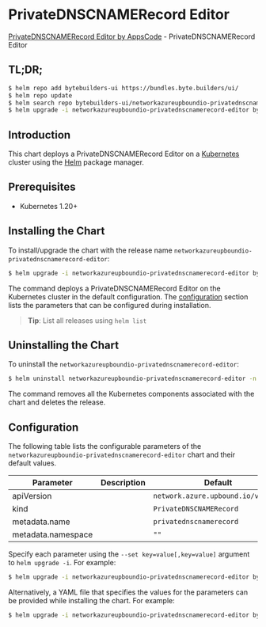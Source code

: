 # PrivateDNSCNAMERecord Editor

[PrivateDNSCNAMERecord Editor by AppsCode](https://byte.builders) - PrivateDNSCNAMERecord Editor

## TL;DR;

```bash
$ helm repo add bytebuilders-ui https://bundles.byte.builders/ui/
$ helm repo update
$ helm search repo bytebuilders-ui/networkazureupboundio-privatednscnamerecord-editor --version=v0.4.18
$ helm upgrade -i networkazureupboundio-privatednscnamerecord-editor bytebuilders-ui/networkazureupboundio-privatednscnamerecord-editor -n default --create-namespace --version=v0.4.18
```

## Introduction

This chart deploys a PrivateDNSCNAMERecord Editor on a [Kubernetes](http://kubernetes.io) cluster using the [Helm](https://helm.sh) package manager.

## Prerequisites

- Kubernetes 1.20+

## Installing the Chart

To install/upgrade the chart with the release name `networkazureupboundio-privatednscnamerecord-editor`:

```bash
$ helm upgrade -i networkazureupboundio-privatednscnamerecord-editor bytebuilders-ui/networkazureupboundio-privatednscnamerecord-editor -n default --create-namespace --version=v0.4.18
```

The command deploys a PrivateDNSCNAMERecord Editor on the Kubernetes cluster in the default configuration. The [configuration](#configuration) section lists the parameters that can be configured during installation.

> **Tip**: List all releases using `helm list`

## Uninstalling the Chart

To uninstall the `networkazureupboundio-privatednscnamerecord-editor`:

```bash
$ helm uninstall networkazureupboundio-privatednscnamerecord-editor -n default
```

The command removes all the Kubernetes components associated with the chart and deletes the release.

## Configuration

The following table lists the configurable parameters of the `networkazureupboundio-privatednscnamerecord-editor` chart and their default values.

|     Parameter      | Description |                    Default                    |
|--------------------|-------------|-----------------------------------------------|
| apiVersion         |             | <code>network.azure.upbound.io/v1beta1</code> |
| kind               |             | <code>PrivateDNSCNAMERecord</code>            |
| metadata.name      |             | <code>privatednscnamerecord</code>            |
| metadata.namespace |             | <code>""</code>                               |


Specify each parameter using the `--set key=value[,key=value]` argument to `helm upgrade -i`. For example:

```bash
$ helm upgrade -i networkazureupboundio-privatednscnamerecord-editor bytebuilders-ui/networkazureupboundio-privatednscnamerecord-editor -n default --create-namespace --version=v0.4.18 --set apiVersion=network.azure.upbound.io/v1beta1
```

Alternatively, a YAML file that specifies the values for the parameters can be provided while
installing the chart. For example:

```bash
$ helm upgrade -i networkazureupboundio-privatednscnamerecord-editor bytebuilders-ui/networkazureupboundio-privatednscnamerecord-editor -n default --create-namespace --version=v0.4.18 --values values.yaml
```
